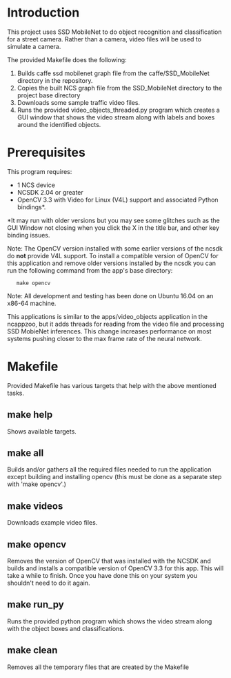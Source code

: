 # Introduction
This project uses SSD MobileNet to do object recognition and classification for a street camera. Rather than a camera, video files will be used to simulate a camera. 

The provided Makefile does the following:
1. Builds caffe ssd mobilenet graph file from the caffe/SSD_MobileNet directory in the repository.
2. Copies the built NCS graph file from the SSD_MobileNet directory to the project base directory
3. Downloads some sample traffic video files.
3. Runs the provided video_objects_threaded.py program which creates a GUI window that shows the video stream along with labels and boxes around the identified objects.

# Prerequisites
This program requires:
- 1 NCS device
- NCSDK 2.04 or greater
- OpenCV 3.3 with Video for Linux (V4L) support and associated Python bindings*.

*It may run with older versions but you may see some glitches such as the GUI Window not closing when you click the X in the title bar, and other key binding issues.


Note: The OpenCV version installed with some earlier versions of the ncsdk do <strong>not</strong> provide V4L support.  To install a compatible version of OpenCV for this application and remove older versions installed by the ncsdk you can run the following command from the app's base directory:
```
   make opencv
```   
Note: All development and testing has been done on Ubuntu 16.04 on an x86-64 machine.


This applications is similar to the apps/video_objects application in the ncappzoo, but it adds threads for reading from the video file and processing SSD MobieNet inferences.  This change increases performance on most systems pushing closer to the  max frame rate of the neural network.

# Makefile
Provided Makefile has various targets that help with the above mentioned tasks.

## make help
Shows available targets.

## make all
Builds and/or gathers all the required files needed to run the application except building and installing opencv (this must be done as a separate step with 'make opencv'.)

## make videos
Downloads example video files.

## make opencv
Removes the version of OpenCV that was installed with the NCSDK and builds and installs a compatible version of OpenCV 3.3 for this app. This will take a while to finish. Once you have done this on your system you shouldn't need to do it again.

## make run_py
Runs the provided python program which shows the video stream along with the object boxes and classifications.

## make clean
Removes all the temporary files that are created by the Makefile
